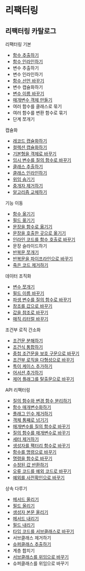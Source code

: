 # 리팩터링

## 리팩터링 카탈로그

리팩터링 기본

- [함수 추출하기](./catalogs/extract-function.md)
- [함수 인라인하기](./catalogs/inline-function.md)
- 변수 추출하기
- 변수 인라인하기
- [함수 선언 바꾸기](./catalogs/change-function-declaration.md)
- 변수 캡슐화하기
- [변수 이름 바꾸기](./catalogs/rename-variable.md)
- [매개변수 객체 만들기](./catalogs/introduce-parameter-object.md)
- 여러 함수를 클래스로 묶기
- 여러 함수를 변환 함수로 묶기
- 단계 쪼개기

캡슐화

- [레코드 캡슐화하기](./catalogs/encapsulate-record.md)
- [컬렉션 캡슐화하기](./catalogs/encapsulate-collection.md)
- [기본형을 객체로 바꾸기](./catalogs/replace-primitive-with-object.md)
- [임시 변수를 질의 함수로 바꾸기](./catalogs/replace-temp-with-query.md)
- [클래스 추출하기](./catalogs/extract-function.md)
- [클래스 인라인하기](./catalogs/inline-class.md)
- [위임 숨기기](./catalogs/hide-delegate.md)
- [중개자 제거하기](./catalogs/remove-intermediary.md)
- [알고리즘 교체하기](./catalogs/substitute-algorithm.md)

기능 이동

- [함수 옮기기](./catalogs/move-function.md)
- [필드 옮기기](./catalogs/move-field.md)
- [문장을 함수로 옮기기](./catalogs/move-statements-into-function.md)
- [문장을 호출한 곳으로 옮기기](./catalogs/move-statements-to-callers.md)
- [인라인 코드를 함수 호출로 바꾸기](./catalogs/replace-inline-code-with-function-call.md)
- 문장 슬라이드하기
- [반복문 쪼개기](./catalogs/split-loop.md)
- [반복문을 파이프라인으로 바꾸기](./catalogs/replace-loop-with-pipeline.md)
- [죽은 코드 제거하기](./catalogs/remove-dead-code.md)

데이터 조직화

- [변수 쪼개기](./catalogs/split-variable.md)
- [필드 이름 바꾸기](./catalogs/ename-field.md)
- [파생 변수를 질의 함수로 바꾸기](./catalogs/replace-derived-variable-with-query.md)
- [참조를 값으로 바꾸기](./catalogs/change-reference-to-value.md)
- [값을 참조로 바꾸기](./catalogs/change-value-to-reference.md)
- [매직 리터럴 바꾸기](./catalogs/replace-magic-literal.md)

조건부 로직 간소화

- [조건문 분해하기](./catalogs/decompose-conditional.md)
- [조건식 통합하기](./catalogs/consolidate-conditional-expression.md)
- [중첩 조건문을 보호 구문으로 바꾸기](./catalogs/replace-nested-conditional-with-guard-clasuses.md)
- [조건부 로직을 다형성으로 바꾸기](replace-conditional-with-polymorphism.md)
- [특이 케이스 추가하기](./catalogs/introduce-special-case.md)
- [어서션 추가하기](./catalogs/introduce-assertion.md)
- [제어 플래그를 탈출문으로 바꾸기](./catalogs/replace-control-flag-with-break.md)

API 리팩터링

- [질의 함수와 변경 함수 분리하기](./catalogs/separate-query-from-modifier.md)
- [함수 매개변수화하기](./catalogs/parameterize-function.md)
- [플래그 인수 제거하기](./catalogs/remove-flag-argument.md)
- [객체 통째로 넘기기](./catalogs/preserve-whole-object.md)
- [매개변수를 질의 함수로 바꾸기](./catalogs/replace-parameter-with-query-function.md)
- [질의 함수를 매개변수로 바꾸기](./catalogs/replace-query-with-parameter.md)
- [세터 제거하기](./catalogs/remove-setting-method.md)
- [생성자를 팩터리 함수로 바꾸기](./catalogs/replace-constructor-with-factory-function.md)
- [함수를 명령으로 바꾸기](./catalogs/replace-function-with-command.md)
- [명령을 함수로 바꾸기](./catalogs/replace-command-with-function.md)
- [수정된 값 반환하기](./catalogs/return-modified-value.md)
- [오류 코드를 예외 코드로 바꾸기](./catalogs/replace-error-code-with-exception.md)
- [예외를 사전확인으로 바꾸기](./catalogs/replace-exception-handling-with-pre-checking.md)

상속 다루기

- [메서드 올리기](./catalogs/pull-up-method.md)
- [필드 올리기](./catalogs/pull-up-field.md)
- [생성자 본문 올리기](./catalogs/pull-up-constructor-body.md)
- [메서드 내리기](./catalogs/push-down-method.md)
- [필드 내리기](./catalogs/push-down-field.md)
- [타입 코드를 서브클래스로 바꾸기](./catalogs/replace-type-code-with-subclasses.md)
- 서브클래스 제거하기
- [슈퍼클래스 추출하기](./catalogs/extract-superclass.md)
- 계층 합치기
- [서브클래스를 위임으로 바꾸기](./catalogs/replace-subclass-with-delegate.md)
- 슈퍼클래스를 위임으로 바꾸기
